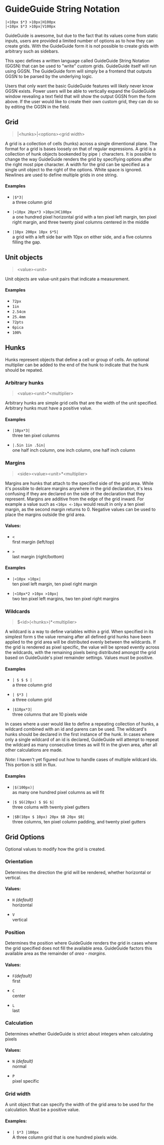 # GuideGuide String Notation

```
|<10px $*3 >10px|H100px
|<10px $*3 >10px|V100px
```

GuideGuide is awesome, but due to the fact that its values come from static inputs, users are provided a limited number of options as to how they can create grids. With the GuideGuide form it is not possible to create grids with arbitrary such as sidebars.

This spec defines a written language called GuideGuide String Notation (GGSN) that can be used to "write" custom grids. GuideGuide itself will run using GGSN. The GuideGuide form will simply be a frontend that outputs GGSN to be parsed by the underlying logic.

Users that only want the basic GuideGuide features will likely never know GGSN exists. Power users will be able to vertically expand the GuideGuide window revealing a text field that will show the output GGSN from the form above. If the user would like to create their own custom grid, they can do so by editing the GGSN in the field.

## Grid

> |\<hunks\>|\<options\>\<grid width\>

A grid is a collection of cells (hunks) across a single dimentional plane. The format for a grid is bases loosely on that of regular expressions. A grid is a collection of hunk objects bookended by pipe `|` characters. It is possible to change the way GuideGuide renders the grid by specifiying options after the right most pipe character. A width for the grid can be specified as a single unit object to the right of the options. White space is ignored. Newlines are used to define multiple grids in one string.


#### Examples

- `|$*3|`  
  a three column grid

- `|<10px 20px*3 >10px|HC100px`  
  a one hundred pixel horizontal grid with a ten pixel left margin, ten pixel right margin, and three twenty pixel columns centered in the middle

- `|10px 200px 10px $*5|`  
  a grid with a left side bar with 10px on either side, and a five columns filling the gap.



## Unit objects

> \<value\>\<unit\>

Unit objects are value-unit pairs that indicate a measurement.

#### Examples

- `72px`
- `1in`
- `2.54cm`
- `25.4mm`
- `72pts`
- `6pica`
- `100%`

## Hunks

Hunks represent objects that define a cell or group of cells. An optional multiplier can be added to the end of the hunk to indicate that the hunk should be repated.

### Arbitrary hunks

> \<value\>\<unit\>*\<multiplier\>

Arbitrary hunks are simple grid cells that are the width of the unit specified. Arbitrary hunks must have a positive value.

#### Examples

- `|10px*3|`  
  three ten pixel columns

- `|.5in 1in .5in|`  
  one half inch column, one inch column, one half inch column

### Margins

> \<side\>\<value\>\<unit\>*\<multiplier\>

Margins are hunks that attach to the specified side of the grid area. While it's possible to delcare margins anywhere in the grid declaration, it's less confusing if they are declared on the side of the declaration that they represent. Margins are additive from the edge of the grid inward. For example a value such as `<10px <-10px` would result in only a ten pixel margin, as the second margin returns to 0. Negative values can be used to place the margins outside the grid area.

#### Values:

- `<`  
  first margin (left/top)

- `>`  
  last margin (right/bottom)

#### Examples

- `|<10px >10px|`  
  ten pixel left margin, ten pixel right margin
  
- `|<10px*2 >10px >10px|`  
  two ten pixel left margins, two ten pixel right margins

### Wildcards

> $\<id\>(\<hunks\>)\*\<multiplier\>

A wildcard is a way to define variables within a grid. When specified in its simplest form `$` the value remaing after all defined grid hunks have been applied to the grid area will be distributed evenly between the wildcards. If the grid is rendered as pixel specific, the value will be spread evently across the wildcards, with the remaining pixels being distributed amongst the grid based on GuideGuide's pixel remainder settings. Values must be positive.

#### Examples

- `| $ $ $ |`  
  a three column grid

- `| $*3 |`  
  a three column grid

- `|$10px*3|`  
  three columns that are 10 pixels wide

In cases where a user would like to define a repeating collection of hunks, a wildcard combined with an id and parens can be used. The wildcard's hunks should be declared in the first instance of the hunk. In cases where only a single wildcard of an id is declared, GuideGuide will attempt to repeat the wildcard as many consecutive times as will fit in the given area, after all other calculations are made.

*Note:* I haven't yet figured out how to handle cases of multiple wildcard ids. This portion is still in flux.

#### Examples

- `|$(100px)|`  
  as many one hundred pixel columns as will fit

- `|$ $G(20px) $ $G $|`  
  three colums with twenty pixel gutters
  
- `|$B(10px $ 10px) 20px $B 20px $B|`  
  three columns, ten pixel column padding, and twenty pixel gutters 

## Grid Options

Optional values to modify how the grid is created. 

### Orientation

Determines the direction the grid will be rendered, whether horizontal or vertical.

#### Values:

- `H` *(default)*  
  horizontal

- `V`  
  vertical

### Position

Determines the position where GuideGuide renders the grid in cases where the grid specified does not fill the available area. GuideGuide factors this available area as the remainder of *area - margins*.

#### Values:

- `F`*(default)*  
  first

- `C`  
  center

- `L`  
  last

### Calculation

Determines whether GuideGuide is strict about integers when calculating pixels

#### Values:

- `N` *(default)*  
  normal

- `P`  
  pixel specific

### Grid width

A unit object that can specify the width of the grid area to be used for the calculation.
Must be a positive value.

#### Examples:

- `| $*3 |100px`  
  A three column grid that is one hundred pixels wide.
